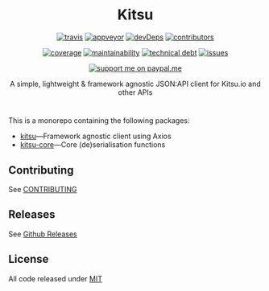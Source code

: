 <h1 align=center>Kitsu</h1>

<p align=center>
  <a href='https://travis-ci.org/wopian/kitsu'><img alt='travis' src='https://flat.badgen.net/travis/wopian/kitsu'></a>
  <a href='https://ci.appveyor.com/project/wopian/kitsu'><img alt='appveyor' src='https://flat.badgen.net/appveyor/ci/wopian/kitsu'></a>
  <a href='https://david-dm.org/wopian/kitsu?type=dev'><img alt='devDeps' src='https://flat.badgen.net/david/dev/wopian/kitsu'></a>
  <a href='https://github.com/wopian/kitsu/graphs/contributors'><img alt='contributors' src='https://flat.badgen.net/github/contributors/wopian/kitsu'></a>
</p>

<p align=center>
  <a href='https://codeclimate.com/github/wopian/kitsu/code'><img alt='coverage' src='https://flat.badgen.net/codeclimate/coverage/wopian/kitsu'></a>
  <a href='https://codeclimate.com/github/wopian/kitsu'><img alt='maintainability' src='https://flat.badgen.net/codeclimate/maintainability/wopian/kitsu'></a>
  <a href='https://codeclimate.com/github/wopian/kitsu'><img alt='technical debt' src='https://flat.badgen.net/codeclimate/tech-debt/wopian/kitsu'></a>
  <a href='https://codeclimate.com/github/wopian/kitsu/issues'><img alt='issues' src='https://flat.badgen.net/codeclimate/issues/wopian/kitsu'></a>
</p>

<p align=center>
  <a href='https://paypal.me/wopian'><img alt='support me on paypal.me' src='https://flat.badgen.net/badge/support%20me%20on/paypal.me/pink'></a>
</p>

<p align=center>A simple, lightweight & framework agnostic <a src='http://jsonapi.org'>JSON:API</a> client for <a src='https://kitsu.io'>Kitsu.io</a> and other APIs</p>

#

This is a monorepo containing the following packages:

- [kitsu]—Framework agnostic client using Axios
- [kitsu-core]—Core (de)serialisation functions

## Contributing

See [CONTRIBUTING]

## Releases

See [Github Releases]

## License

All code released under [MIT]

[kitsu]: https://github.com/wopian/kitsu/tree/master/packages/kitsu

[kitsu-core]: https://github.com/wopian/kitsu/tree/master/packages/kitsu-core

[github releases]: https://github.com/wopian/kitsu/releases

[contributing]: https://github.com/wopian/kitsu/blob/master/CONTRIBUTING.md

[mit]: https://github.com/wopian/kitsu/blob/master/LICENSE.md
